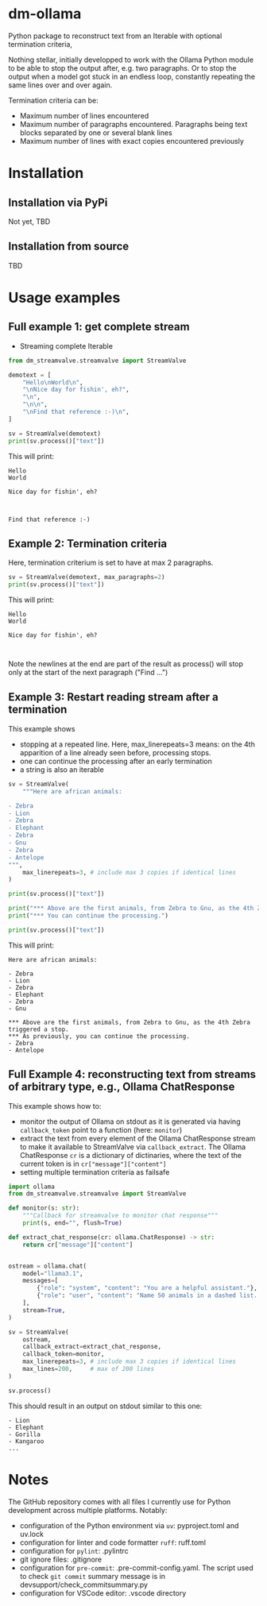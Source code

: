 # dm-ollama

Python package to reconstruct text from an Iterable with optional termination criteria,

Nothing stellar, initially developped to work with the Ollama Python module to be able to stop the output after, e.g. two paragraphs. Or to stop the output when a model
got stuck in an endless loop, constantly repeating the same lines over and over again.

Termination criteria can be:
- Maximum number of lines encountered
- Maximum number of paragraphs encountered. Paragraphs being text blocks separated by one or several blank lines
- Maximum number of lines with exact copies encountered previously

# Installation
## Installation via PyPi
Not yet, TBD
## Installation from source
TBD

# Usage examples

## Full example 1: get complete stream
- Streaming complete Iterable

```python
from dm_streamvalve.streamvalve import StreamValve

demotext = [
    "Hello\nWorld\n",
    "\nNice day for fishin', eh?",
    "\n",
    "\n\n",
    "\nFind that reference :-)\n",
]

sv = StreamValve(demotext)
print(sv.process()["text"])
```

This will print:

```
Hello
World

Nice day for fishin', eh?



Find that reference :-)
```

## Example 2: Termination criteria
Here, termination criterium is set to have at max 2 paragraphs.

```python
sv = StreamValve(demotext, max_paragraphs=2)
print(sv.process()["text"])
```

This will print:

```
Hello
World

Nice day for fishin', eh?



```

Note the newlines at the end are part of the result as process() will stop only at the start of the next paragraph ("Find ...")

## Example 3: Restart reading stream after a termination
This example shows
- stopping at a repeated line. Here, max_linerepeats=3 means: on the 4th apparition of a line already seen before, processing stops.
- one can continue the processing after an early termination
- a string is also an iterable
```python
sv = StreamValve(
    """Here are african animals:

- Zebra
- Lion
- Zebra
- Elephant
- Zebra
- Gnu
- Zebra
- Antelope
""",
    max_linerepeats=3, # include max 3 copies if identical lines
)

print(sv.process()["text"])

print("*** Above are the first animals, from Zebra to Gnu, as the 4th Zebra triggered a stop.")
print("*** You can continue the processing.")

print(sv.process()["text"])
```

This will print:

```
Here are african animals:

- Zebra
- Lion
- Zebra
- Elephant
- Zebra
- Gnu

*** Above are the first animals, from Zebra to Gnu, as the 4th Zebra triggered a stop.
*** As previously, you can continue the processing.
- Zebra
- Antelope
```
## Full Example 4: reconstructing text from streams of arbitrary type, e.g., Ollama ChatResponse
This example shows how to:
- monitor the output of Ollama on stdout as it is generated via having `callback_token` point to a function (here: `monitor`)
- extract the text from every element of the Ollama ChatResponse stream to make it available to StreamValve via `callback_extract`. The Ollama ChatResponse `cr` is a dictionary of dictinaries, where the text of the current token is in `cr["message"]["content"]`
- setting multiple termination criteria as failsafe 

```python
import ollama
from dm_streamvalve.streamvalve import StreamValve

def monitor(s: str):
    """Callback for streamvalve to monitor chat response"""
    print(s, end="", flush=True)

def extract_chat_response(cr: ollama.ChatResponse) -> str:
    return cr["message"]["content"]


ostream = ollama.chat(
    model="llama3.1",
    messages=[
        {"role": "system", "content": "You are a helpful assistant."},
        {"role": "user", "content": "Name 50 animals in a dashed list. One per line."},
    ],
    stream=True,
)

sv = StreamValve(
    ostream,
    callback_extract=extract_chat_response,
    callback_token=monitor,
    max_linerepeats=3, # include max 3 copies if identical lines
    max_lines=200,     # max of 200 lines
)

sv.process()
```
This should result in an output on stdout similar to this one:
```
- Lion
- Elephant
- Gorilla
- Kangaroo
...
```

# Notes
The GitHub repository comes with all files I currently use for Python development across multiple platforms. Notably:

- configuration of the Python environment via `uv`: pyproject.toml and uv.lock
- configuration for linter and code formatter `ruff`: ruff.toml
- configuration for `pylint`: .pylintrc
- git ignore files: .gitignore
- configuration for `pre-commit`: .pre-commit-config.yaml. The script used to check `git commit` summary message is in devsupport/check_commitsummary.py
- configuration for VSCode editor: .vscode directory
